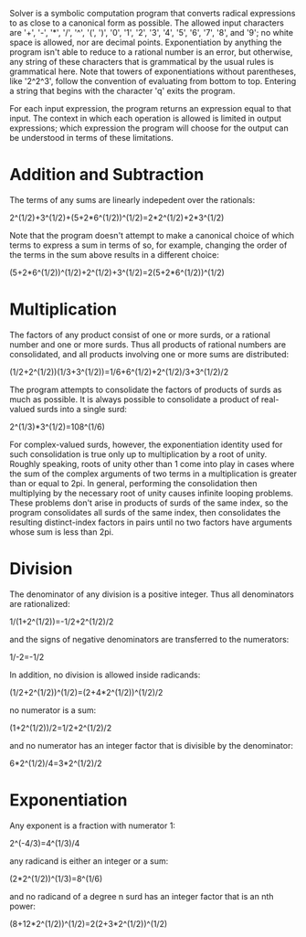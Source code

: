 Solver is a symbolic computation program that converts radical expressions to as close to a canonical form as possible. The allowed input characters are '+', '-', '\*', '/', '^', '(', ')', '0', '1', '2', '3', '4', '5', '6', '7', '8', and '9'; no white space is allowed, nor are decimal points. Exponentiation by anything the program isn't able to reduce to a rational number is an error, but otherwise, any string of these characters that is grammatical by the usual rules is grammatical here. Note that towers of exponentiations without parentheses, like '2^2^3', follow the convention of evaluating from bottom to top. Entering a string that begins with the character 'q' exits the program.

For each input expression, the program returns an expression equal to that input. The context in which each operation is allowed is limited in output expressions; which expression the program will choose for the output can be understood in terms of these limitations. 

# Addition and Subtraction

The terms of any sums are linearly indepedent over the rationals:

2^(1/2)+3^(1/2)+(5+2\*6^(1/2))^(1/2)=2\*2^(1/2)+2\*3^(1/2)

Note that the program doesn't attempt to make a canonical choice of which terms to express a sum in terms of so, for example, changing the order of the terms in the sum above results in a different choice:

(5+2\*6^(1/2))^(1/2)+2^(1/2)+3^(1/2)=2(5+2\*6^(1/2))^(1/2)

# Multiplication

The factors of any product consist of one or more surds, or a rational number and one or more surds. Thus all products of rational numbers are consolidated, and all products involving one or more sums are distributed:

(1/2+2^(1/2))(1/3+3^(1/2))=1/6+6^(1/2)+2^(1/2)/3+3^(1/2)/2

The program attempts to consolidate the factors of products of surds as much as possible. It is always possible to consolidate a product of real-valued surds into a single surd:

2^(1/3)\*3^(1/2)=108^(1/6)

For complex-valued surds, however, the exponentiation identity used for such consolidation is true only up to multiplication by a root of unity. Roughly speaking, roots of unity other than 1 come into play in cases where the sum of the complex arguments of two terms in a multiplication is greater than or equal to 2pi. In general, performing the consolidation then multiplying by the necessary root of unity causes infinite looping problems. These problems don't arise in products of surds of the same index, so the program consolidates all surds of the same index, then consolidates the resulting distinct-index factors in pairs until no two factors have arguments whose sum is less than 2pi.

# Division

The denominator of any division is a positive integer. Thus all denominators are rationalized: 

1/(1+2^(1/2))=-1/2+2^(1/2)/2

and the signs of negative denominators are transferred to the numerators:

1/-2=-1/2

In addition, no division is allowed inside radicands:

(1/2+2^(1/2))^(1/2)=(2+4\*2^(1/2))^(1/2)/2

no numerator is a sum:

(1+2^(1/2))/2=1/2+2^(1/2)/2

and no numerator has an integer factor that is divisible by the denominator:

6\*2^(1/2)/4=3\*2^(1/2)/2

# Exponentiation

Any exponent is a fraction with numerator 1:

2^(-4/3)=4^(1/3)/4

any radicand is either an integer or a sum:

(2\*2^(1/2))^(1/3)=8^(1/6)

and no radicand of a degree n surd has an integer factor that is an nth power:

(8+12\*2^(1/2))^(1/2)=2(2+3\*2^(1/2))^(1/2)
